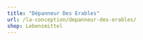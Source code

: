 ```yaml
---
title: "Dépanneur Des Erables"
url: /la-conception/depanneur-des-erables/
shop: Lebensmittel
---
```

